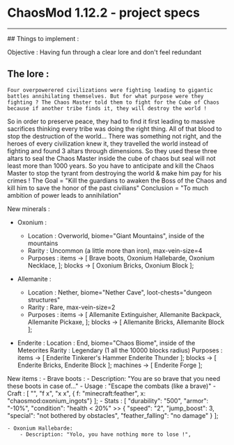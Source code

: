 <p align="center"><h1>ChaosMod 1.12.2 - project specs</h1></p>
<hr>
## Things to implement :

Objective : Having fun through a clear lore and don't feel redundant
## The lore :
    Four overpowerered civilizations were fighting leading to gigantic battles annihilating themselves. But for what purpose were they fighting ? The Chaos Master told them to fight for the Cube of Chaos because if another tribe finds it, they will destroy the world !
So in order to preserve peace, they had to find it first leading to massive sacrifices thinking every tribe was doing the right thing.
All of that blood to stop the destruction of the world...
There was something not right, and the heroes of every civilization knew it, they travelled the world instead of fighting and found 3 altars through dimensions.
So they used these three altars to seal the Chaos Master inside the cube of chaos but seal will not least more than 1000 years. So you have to anticipate and kill the Chaos Master to stop the tyrant from destroying the world & make him pay for his crimes !
The Goal = "Kill the guardians to awaken the Boss of the Chaos and kill him to save the honor of the past civilians"
Conclusion = "To much ambition of power leads to annihilation"

New minerals :
 - Oxonium :
    - Location : Overworld, biome="Giant Mountains", inside of the mountains
    - Rarity : Uncommon (a little more than iron), max-vein-size=4
    - Purposes :
        items -> [
            Brave boots,
            Oxonium Hallebarde,
            Oxonium Necklace,
        ];
        blocks -> [
            Oxonium Bricks,
            Oxonium Block
        ];

 - Allemanite :
    - Location : Nether, biome="Nether Cave", loot-chests="dungeon structures"
    - Rarity : Rare, max-vein-size=2
    - Purposes :
        items -> [
            Allemanite Extinguisher,
            Allemanite Backpack,
            Allemanite Pickaxe,
        ];
        blocks -> [
            Allemanite Bricks,
            Allemanite Block
        ];

 - Enderite :
    Location : End, biome="Chaos Biome", inside of the Meteorites
    Rarity : Legendary (1 all the 10000 blocks radius)
    Purposes :
        items -> [
            Enderite Tinkerer's Hammer
            Enderite Thunder
        ];
        blocks -> [
            Enderite Bricks,
            Enderite Block
        ];
        machines -> [
            Enderite Forge
        ];

New items :
    - Brave boots :
        - Description: "You are so brave that you need these boots in case of..."
        - Usage : "Escape the combats (like a brave)"
        - Craft : [
            "",
            "f x",
            "x x",
        { f: "minecraft:feather", x: "chaosmod:oxonium\_ingots"}
        ];
        - Stats : [
                "durability": "500",
                "armor": "-10%",
                "condition": "health < 20%" >> {
                        "speed": "2",
                        "jump\_boost": 3,
                        "special": "not bothered by obstacles",
                        "feather\_falling": "no damage" 
                    }
            ];

    - Oxonium Hallebarde:
        - Description: "Yolo, you have nothing more to lose !",
